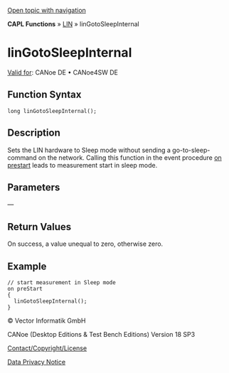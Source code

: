 [Open topic with navigation](../../../../../CANoeDEFamily.htm#Topics/CAPLFunctions/LIN/Functions/CAPLfunctionLINGotoSleepInternal.md)

**CAPL Functions** » [LIN](../CAPLfunctionsLINOverview.md) » linGotoSleepInternal

# linGotoSleepInternal

[Valid for](../../../Shared/FeatureAvailability.md): CANoe DE • CANoe4SW DE

## Function Syntax

```plaintext
long linGotoSleepInternal();
```

## Description

Sets the LIN hardware to Sleep mode without sending a go-to-sleep-command on the network. Calling this function in the event procedure [on prestart](../../Other/EventProcedures/CAPLfunctionsEventproceduresMeasurementSystem.md) leads to measurement start in sleep mode.

## Parameters

—

## Return Values

On success, a value unequal to zero, otherwise zero.

## Example

```plaintext
// start measurement in Sleep mode
on preStart
{
  linGotoSleepInternal();
}
```

© Vector Informatik GmbH

CANoe (Desktop Editions & Test Bench Editions) Version 18 SP3

[Contact/Copyright/License](../../../Shared/ContactCopyrightLicense.md)

[Data Privacy Notice](https://www.vector.com/int/en/company/get-info/privacy-policy/)
